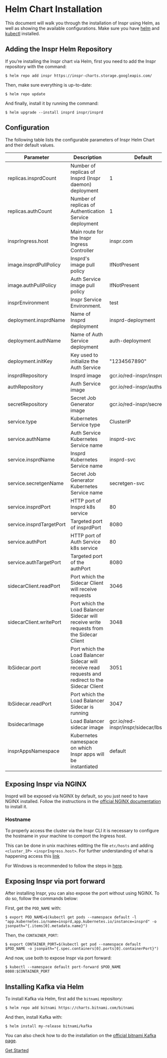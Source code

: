 # Helm Chart Installation

This document will walk you through the installation of Inspr using Helm, as well as showing the available configurations. Make sure you have [helm](https://helm.sh/) and [kubectl](https://kubernetes.io/docs/tasks/tools/) installed.

## Adding the Inspr Helm Repository

If you’re installing the Inspr chart via Helm, first you need to add the Inspr repository with the command:

```
$ helm repo add inspr https://inspr-charts.storage.googleapis.com/
```

Then, make sure everything is up-to-date:

```
$ helm repo update
```
And finally, install it by running the command:

```
$ helm upgrade --install insprd inspr/insprd
```

## Configuration

The following table lists the configurable parameters of Inspr Helm Chart and their default values.

| Parameter | Description | Default
|--|--|--|
| replicas.insprdCount | Number of replicas of Insprd (Inspr daemon) deployment | 1 |
| replicas.authCount | Number of replicas of Authentication Service deployment | 1 |
| insprIngress.host | Main route for the Inspr Ingress Controller | inspr.com |
| image.insprdPullPolicy | Insprd's image pull policy | IfNotPresent |
| image.authPullPolicy | Auth Service image pull policy | IfNotPresent |
| insprEnvironment | Inspr Service Environment.  | test |
| deployment.insprdName | Name of Insprd deployment  | insprd-deployment |
| deployment.authName | Name of Auth Service deployment  | auth-deployment |
| deployment.initKey | Key used to initialize the Auth Service  | "1234567890" |
| insprdRepository | Insprd image  | gcr.io/red-inspr/insprd |
| authRepository | Auth Service image | gcr.io/red-inspr/authsvc |
| secretRepository | Secret Job Generator image  | gcr.io/red-inspr/secretgen |
| service.type | Kubernetes Service type | ClusterIP |
| service.authName | Auth Service Kubernetes Service name | insprd-svc |
| service.insprdName | Insprd Kubernetes Service name | insprd-svc |
| service.secretgenName | Secret Job Generator Kubernetes Service name | secretgen-svc |
| service.insprdPort | HTTP port of Insprd k8s service  | 80 |
| service.insprdTargetPort | Targeted port of insprdPort | 8080 |
| service.authPort | HTTP port of Auth Service k8s service  | 80 |
| service.authTargetPort | Targeted port of the authPort | 8080 |
| sidecarClient.readPort | Port which the Sidecar Client will receive requests | 3046 |
| sidecarClient.writePort | Port which the Load Balancer Sidecar will receive write requests from the Sidecar Client | 3048 |
| lbSidecar.port | Port which the Load Balancer Sidecar will receive read requests and redirect to the Sidecar Client | 3051 |
| lbSidecar.readPort | Port which the Load Balancer Sidecar is running | 3047 |
| lbsidecarImage | Load Balancer sidecar image | gcr.io/red-inspr/inspr/sidecar/lbsidecar |
| insprAppsNamespace | Kubernetes namespace on which Inspr apps will be instantiated | default |

## Exposing Inspr via NGINX

Insprd will be exposed via NGINX by default, so you just need to have NGINX installed. Follow the instructions in the [official NGINX documentation](https://docs.nginx.com/nginx-ingress-controller/installation/installation-with-helm/) to install it.


### Hostname

To properly access the cluster via the Inspr CLI it is necessary to configure the hostname in your machine to comport the Ingress host.

This can be done in unix machines editting the file `etc/hosts` and adding `<cluster_IP> <insprIngress.host>`. For further understanding of what is happening access this [link](https://debian-handbook.info/browse/stable/sect.hostname-name-service.html)

For Windows is recommended to follow the steps in [here](https://docs.microsoft.com/en-us/windows-server/networking/technologies/ipam/add-a-dns-resource-record).

## Exposing Inspr via port forward

After installing Inspr, you can also expose the port without using NGINX. To do so, follow the commands below:

First, get the `POD_NAME` with:
```
$ export POD_NAME=$(kubectl get pods --namespace default -l "app.kubernetes.io/name=insprd,app.kubernetes.io/instance=insprd" -o jsonpath="{.items[0].metadata.name}")
```
Then, the `CONTAINER_PORT`:
```
$ export CONTAINER_PORT=$(kubectl get pod --namespace default $POD_NAME -o jsonpath="{.spec.containers[0].ports[0].containerPort}")
```
And now, use both to expose Inspr via port forward:
```
$ kubectl --namespace default port-forward $POD_NAME 8080:$CONTAINER_PORT
```


## Installing Kafka via Helm

To install Kafka via Helm, first add the `bitnami` repository:

```
$ helm repo add bitnami https://charts.bitnami.com/bitnami
```

And then, install Kafka with:

```
$ helm install my-release bitnami/kafka
```

You can also check how to do the installation on the [official bitnami Kafka page](https://bitnami.com/stack/kafka/helm).


[Get Started](readme.md)

